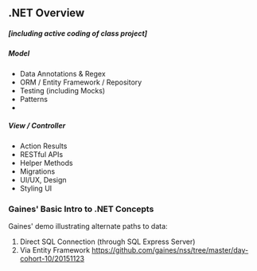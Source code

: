 ## .NET Overview

##### [including active coding of class project]

##### Model
* Data Annotations & Regex
* ORM / Entity Framework / Repository
* Testing (including Mocks)
* Patterns
*
##### View / Controller
*	Action Results
*	RESTful APIs
*	Helper Methods
*	Migrations
*	UI/UX, Design
*	Styling UI

### Gaines' Basic Intro to .NET Concepts
Gaines' demo illustrating alternate paths to data:
1) Direct SQL Connection (through SQL Express Server)
2) Via Entity Framework
https://github.com/gaines/nss/tree/master/day-cohort-10/20151123
